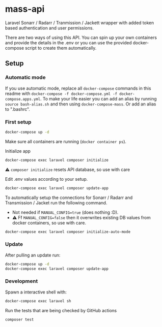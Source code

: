 # mass-api

Laravel Sonarr / Radarr / Tranmission / Jackett wrapper with added token based authentication and user permissions.

There are two ways of using this API. You can spin up your own containers and provide the details in the .env or you can use the provided docker-compose script to create them automatically. 


## Setup

### Automatic mode

If you use automatic mode, replace all `docker-compose` commands in this readme with `docker-compose -f docker-compose.yml -f docker-compose.apps.yml`. To make your life easier you can add an alias by running `source bash-alias.sh` and then using `docker-compose-mass`. Or add an alias to ".bashrc".

### First setup

```bash
docker-compose up -d
```

Make sure all containers are running (`docker container ps`).

Initialize app

```bash
docker-compose exec laravel composer initialize
```
:warning: `composer initialize` resets API database, so use with care

Edit .env values according to your setup.

```bash
docker-compose exec laravel composer update-app
```

To automatically setup the connections for Sonarr / Radarr and Transmission / Jacket run the following command. 
* Not needed if `MANUAL_CONFIG=true` (does nothing :D).
* :warning: Ff `MANUAL_CONFIG=false` then it overwrites existing DB values from docker containers, so use with care.

```bash
docker-compose exec laravel composer initialize-auto-mode
```

### Update

After pulling an update run:

```bash
docker-compose up -d
docker-compose exec laravel composer update-app
```

### Development

Spawn a interactive shell with:

```bash
docker-compose exec laravel sh
```

Run the tests that are being checked by GitHub actions 

```bash
composer test
```